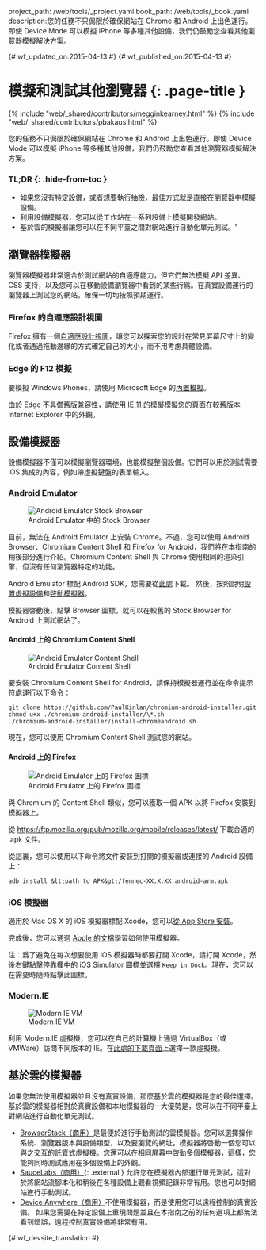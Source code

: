 project_path: /web/tools/_project.yaml
book_path: /web/tools/_book.yaml
description:您的任務不只侷限於確保網站在 Chrome 和 Android 上出色運行。即使 Device Mode 可以模擬 iPhone 等多種其他設備，我們仍鼓勵您查看其他瀏覽器模擬解決方案。

{# wf_updated_on:2015-04-13 #}
{# wf_published_on:2015-04-13 #}

# 模擬和測試其他瀏覽器 {: .page-title }

{% include "web/_shared/contributors/megginkearney.html" %}
{% include "web/_shared/contributors/pbakaus.html" %}

您的任務不只侷限於確保網站在 Chrome 和 Android 上出色運行。即使 Device Mode 可以模擬 iPhone 等多種其他設備，我們仍鼓勵您查看其他瀏覽器模擬解決方案。


### TL;DR {: .hide-from-toc }
- 如果您沒有特定設備，或者想要執行抽檢，最佳方式就是直接在瀏覽器中模擬設備。
- 利用設備模擬器，您可以從工作站在一系列設備上模擬開發網站。
- 基於雲的模擬器讓您可以在不同平臺之間對網站進行自動化單元測試。"


## 瀏覽器模擬器

瀏覽器模擬器非常適合於測試網站的自適應能力，但它們無法模擬 API 差異、CSS 支持，以及您可以在移動設備瀏覽器中看到的某些行爲。在真實設備運行的瀏覽器上測試您的網站，確保一切均按照預期運行。


### Firefox 的自適應設計視圖

Firefox 擁有一個[自適應設計視圖](https://developer.mozilla.org/en-US/docs/Tools/Responsive_Design_View)，讓您可以探索您的設計在常見屏幕尺寸上的變化或者通過拖動邊緣的方式確定自己的大小，而不用考慮具體設備。




### Edge 的 F12 模擬

要模擬 Windows Phones，請使用 Microsoft Edge 的[內置模擬](https://dev.modern.ie/platform/documentation/f12-devtools-guide/emulation/)。

由於 Edge 不具備舊版兼容性，請使用 [IE 11 的模擬](https://msdn.microsoft.com/en-us/library/dn255001(v=vs.85).aspx)模擬您的頁面在較舊版本 Internet Explorer 中的外觀。

## 設備模擬器

設備模擬器不僅可以模擬瀏覽器環境，也能模擬整個設備。它們可以用於測試需要 iOS 集成的內容，例如帶虛擬鍵盤的表單輸入。

### Android Emulator

<figure class="attempt-right">
  <img src="imgs/android-emulator-stock-browser.png" alt="Android Emulator Stock Browser">
  <figcaption>Android Emulator 中的 Stock Browser</figcaption>
</figure>

目前，無法在 Android Emulator 上安裝 Chrome。不過，您可以使用 Android Browser、Chromium Content Shell 和 Firefox for Android，我們將在本指南的稍後部分進行介紹。Chromium Content Shell 與 Chrome 使用相同的渲染引擎，但沒有任何瀏覽器特定的功能。

Android Emulator 標配 Android SDK，您需要從<a href="http://developer.android.com/sdk/installing/studio.html">此處</a>下載。
然後，按照說明<a href="http://developer.android.com/tools/devices/managing-avds.html">設置虛擬設備</a>和<a href="http://developer.android.com/tools/devices/emulator.html">啓動模擬器</a>。

模擬器啓動後，點擊 Browser 圖標，就可以在較舊的 Stock Browser for Android 上測試網站了。

#### Android 上的 Chromium Content Shell

<figure class="attempt-right">
  <img src="imgs/android-avd-contentshell.png" alt="Android Emulator Content Shell">
  <figcaption>Android Emulator Content Shell</figcaption>
</figure>

要安裝 Chromium Content Shell for Android，請保持模擬器運行並在命令提示符處運行以下命令：


    git clone https://github.com/PaulKinlan/chromium-android-installer.git
    chmod u+x ./chromium-android-installer/\*.sh
    ./chromium-android-installer/install-chromeandroid.sh

現在，您可以使用 Chromium Content Shell 測試您的網站。


#### Android 上的 Firefox

<figure class="attempt-right">
  <img src="imgs/ff-on-android-emulator.png" alt="Android Emulator 上的 Firefox 圖標">
  <figcaption>Android Emulator 上的 Firefox 圖標</figcaption>
</figure>

與 Chromium 的 Content Shell 類似，您可以獲取一個 APK 以將 Firefox 安裝到模擬器上。

從 <a href="https://ftp.mozilla.org/pub/mozilla.org/mobile/releases/latest/">https://ftp.mozilla.org/pub/mozilla.org/mobile/releases/latest/</a> 下載合適的 .apk 文件。

從這裏，您可以使用以下命令將文件安裝到打開的模擬器或連接的 Android 設備上：

    adb install &lt;path to APK&gt;/fennec-XX.X.XX.android-arm.apk


### iOS 模擬器

適用於 Mac OS X 的 iOS 模擬器標配 Xcode，您可以[從 App Store 安裝](https://itunes.apple.com/us/app/xcode/id497799835?ls=1&mt=12)。


完成後，您可以通過 [Apple 的文檔](https://developer.apple.com/library/prerelease/ios/documentation/IDEs/Conceptual/iOS_Simulator_Guide/Introduction/Introduction.html)學習如何使用模擬器。

注：爲了避免在每次想要使用 iOS 模擬器時都要打開 Xcode，請打開 Xcode，然後右鍵點擊停靠欄中的 iOS Simulator 圖標並選擇 `Keep in Dock`。現在，您可以在需要時隨時點擊此圖標。

### Modern.IE

<figure class="attempt-right">
  <img src="imgs/modern-ie-simulator.png" alt="Modern IE VM">
  <figcaption>Modern IE VM</figcaption>
</figure>

利用 Modern.IE 虛擬機，您可以在自己的計算機上通過 VirtualBox（或 VMWare）訪問不同版本的 IE。在<a href="https://modern.ie/en-us/virtualization-tools#downloads">此處的下載頁面</a>上選擇一款虛擬機。


## 基於雲的模擬器

如果您無法使用模擬器並且沒有真實設備，那麼基於雲的模擬器是您的最佳選擇。基於雲的模擬器相對於真實設備和本地模擬器的一大優勢是，您可以在不同平臺上對網站進行自動化單元測試。

* [BrowserStack（商用）](https://www.browserstack.com/automate)是最便於進行手動測試的雲模擬器。您可以選擇操作系統、瀏覽器版本與設備類型，以及要瀏覽的網址，模擬器將啓動一個您可以與之交互的託管式虛擬機。您還可以在相同屏幕中啓動多個模擬器，這樣，您能夠同時測試應用在多個設備上的外觀。
* [SauceLabs（商用）](https://saucelabs.com/){: .external } 允許您在模擬器內部運行單元測試，這對於將網站流腳本化和稍後在各種設備上觀看視頻記錄非常有用。您也可以對網站進行手動測試。
* [Device Anywhere（商用）](http://www.keynote.com/solutions/testing/mobile-testing)不使用模擬器，而是使用您可以遠程控制的真實設備。
如果您需要在特定設備上重現問題並且在本指南之前的任何選項上都無法看到錯誤，遠程控制真實設備將非常有用。





{# wf_devsite_translation #}
